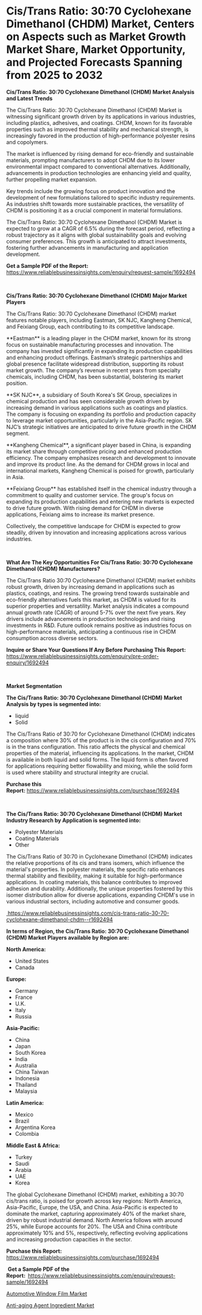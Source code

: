 <p><h1>Cis/Trans Ratio: 30:70 Cyclohexane Dimethanol (CHDM) Market, Centers on Aspects such as Market Growth Market Share, Market Opportunity, and Projected Forecasts Spanning from 2025 to 2032</h1></p><p><strong>Cis/Trans Ratio: 30:70 Cyclohexane Dimethanol (CHDM) Market Analysis and Latest Trends</strong></p>
<p><p>The Cis/Trans Ratio: 30:70 Cyclohexane Dimethanol (CHDM) Market is witnessing significant growth driven by its applications in various industries, including plastics, adhesives, and coatings. CHDM, known for its favorable properties such as improved thermal stability and mechanical strength, is increasingly favored in the production of high-performance polyester resins and copolymers. </p><p>The market is influenced by rising demand for eco-friendly and sustainable materials, prompting manufacturers to adopt CHDM due to its lower environmental impact compared to conventional alternatives. Additionally, advancements in production technologies are enhancing yield and quality, further propelling market expansion.</p><p>Key trends include the growing focus on product innovation and the development of new formulations tailored to specific industry requirements. As industries shift towards more sustainable practices, the versatility of CHDM is positioning it as a crucial component in material formulations. </p><p>The Cis/Trans Ratio: 30:70 Cyclohexane Dimethanol (CHDM) Market is expected to grow at a CAGR of 6.5% during the forecast period, reflecting a robust trajectory as it aligns with global sustainability goals and evolving consumer preferences. This growth is anticipated to attract investments, fostering further advancements in manufacturing and application development.</p></p>
<p><strong>Get a Sample PDF of the Report:&nbsp;</strong> <a href="https://www.reliablebusinessinsights.com/enquiry/request-sample/1692494?utm_campaign=57&utm_medium=2&utm_source=Github&utm_content=ia&utm_term=08012025&utm_id=cistrans-ratio-3070-cyclohexane-dimethanol-chdm">https://www.reliablebusinessinsights.com/enquiry/request-sample/1692494</a></p>
<p>&nbsp;</p>
<p><strong>Cis/Trans Ratio: 30:70 Cyclohexane Dimethanol (CHDM) Major Market Players</strong></p>
<p><p>The Cis/Trans Ratio: 30:70 Cyclohexane Dimethanol (CHDM) market features notable players, including Eastman, SK NJC, Kangheng Chemical, and Feixiang Group, each contributing to its competitive landscape.</p><p>**Eastman** is a leading player in the CHDM market, known for its strong focus on sustainable manufacturing processes and innovation. The company has invested significantly in expanding its production capabilities and enhancing product offerings. Eastman’s strategic partnerships and global presence facilitate widespread distribution, supporting its robust market growth. The company’s revenue in recent years from specialty chemicals, including CHDM, has been substantial, bolstering its market position.</p><p>**SK NJC**, a subsidiary of South Korea's SK Group, specializes in chemical production and has seen considerable growth driven by increasing demand in various applications such as coatings and plastics. The company is focusing on expanding its portfolio and production capacity to leverage market opportunities, particularly in the Asia-Pacific region. SK NJC’s strategic initiatives are anticipated to drive future growth in the CHDM segment.</p><p>**Kangheng Chemical**, a significant player based in China, is expanding its market share through competitive pricing and enhanced production efficiency. The company emphasizes research and development to innovate and improve its product line. As the demand for CHDM grows in local and international markets, Kangheng Chemical is poised for growth, particularly in Asia.</p><p>**Feixiang Group** has established itself in the chemical industry through a commitment to quality and customer service. The group's focus on expanding its production capabilities and entering new markets is expected to drive future growth. With rising demand for CHDM in diverse applications, Feixiang aims to increase its market presence.</p><p>Collectively, the competitive landscape for CHDM is expected to grow steadily, driven by innovation and increasing applications across various industries.</p></p>
<p>&nbsp;</p>
<p><strong>What Are The Key Opportunities For Cis/Trans Ratio: 30:70 Cyclohexane Dimethanol (CHDM) Manufacturers?</strong></p>
<p><p>The Cis/Trans Ratio 30:70 Cyclohexane Dimethanol (CHDM) market exhibits robust growth, driven by increasing demand in applications such as plastics, coatings, and resins. The growing trend towards sustainable and eco-friendly alternatives fuels this market, as CHDM is valued for its superior properties and versatility. Market analysis indicates a compound annual growth rate (CAGR) of around 5-7% over the next five years. Key drivers include advancements in production technologies and rising investments in R&D. Future outlook remains positive as industries focus on high-performance materials, anticipating a continuous rise in CHDM consumption across diverse sectors.</p></p>
<p><strong>Inquire or Share Your Questions If Any Before Purchasing This Report:</strong> <a href="https://www.reliablebusinessinsights.com/enquiry/pre-order-enquiry/1692494?utm_campaign=57&utm_medium=2&utm_source=Github&utm_content=ia&utm_term=08012025&utm_id=cistrans-ratio-3070-cyclohexane-dimethanol-chdm">https://www.reliablebusinessinsights.com/enquiry/pre-order-enquiry/1692494</a></p>
<p>&nbsp;</p>
<p><strong>Market Segmentation</strong></p>
<p><strong>The Cis/Trans Ratio: 30:70 Cyclohexane Dimethanol (CHDM) Market Analysis by types is segmented into:</strong></p>
<p><ul><li>liquid</li><li>Solid</li></ul></p>
<p><p>The Cis/Trans Ratio of 30:70 for Cyclohexane Dimethanol (CHDM) indicates a composition where 30% of the product is in the cis configuration and 70% is in the trans configuration. This ratio affects the physical and chemical properties of the material, influencing its applications. In the market, CHDM is available in both liquid and solid forms. The liquid form is often favored for applications requiring better flowability and mixing, while the solid form is used where stability and structural integrity are crucial.</p></p>
<p><strong>Purchase this Report:&nbsp;</strong><a href="https://www.reliablebusinessinsights.com/purchase/1692494?utm_campaign=57&utm_medium=2&utm_source=Github&utm_content=ia&utm_term=08012025&utm_id=cistrans-ratio-3070-cyclohexane-dimethanol-chdm">https://www.reliablebusinessinsights.com/purchase/1692494</a></p>
<p>&nbsp;</p>
<p><strong>The Cis/Trans Ratio: 30:70 Cyclohexane Dimethanol (CHDM) Market Industry Research by Application is segmented into:</strong></p>
<p><ul><li>Polyester Materials</li><li>Coating Materials</li><li>Other</li></ul></p>
<p><p>The Cis/Trans Ratio of 30:70 in Cyclohexane Dimethanol (CHDM) indicates the relative proportions of its cis and trans isomers, which influence the material's properties. In polyester materials, the specific ratio enhances thermal stability and flexibility, making it suitable for high-performance applications. In coating materials, this balance contributes to improved adhesion and durability. Additionally, the unique properties fostered by this isomer distribution allow for diverse applications, expanding CHDM's use in various industrial sectors, including automotive and consumer goods.</p></p>
<p><a href="https://www.reliablebusinessinsights.com/cis-trans-ratio-30-70-cyclohexane-dimethanol-chdm--r1692494?utm_campaign=57&utm_medium=2&utm_source=Github&utm_content=ia&utm_term=08012025&utm_id=cistrans-ratio-3070-cyclohexane-dimethanol-chdm">&nbsp;https://www.reliablebusinessinsights.com/cis-trans-ratio-30-70-cyclohexane-dimethanol-chdm--r1692494</a></p>
<p><strong>In terms of Region, the Cis/Trans Ratio: 30:70 Cyclohexane Dimethanol (CHDM) Market Players available by Region are:</strong></p>
<p>
    <p> <strong> North America: </strong>
        <ul>
            <li>United States</li>
            <li>Canada</li>
        </ul>
        </p> 
    <p> <strong> Europe: </strong>
        <ul>
            <li>Germany</li>
            <li>France</li>
            <li>U.K.</li>
            <li>Italy</li>
            <li>Russia</li>
        </ul>
        </p> 
    <p> <strong> Asia-Pacific: </strong>
        <ul>
            <li>China</li>
            <li>Japan</li>
            <li>South Korea</li>
            <li>India</li>
            <li>Australia</li>
            <li>China Taiwan</li>
            <li>Indonesia</li>
            <li>Thailand</li>
            <li>Malaysia</li>
        </ul>
        </p> 
    <p> <strong> Latin America: </strong>
        <ul>
            <li>Mexico</li>
            <li>Brazil</li>
            <li>Argentina Korea</li>
            <li>Colombia</li>
        </ul>
        </p> 
    <p> <strong> Middle East & Africa: </strong>
        <ul>
            <li>Turkey</li>
            <li>Saudi</li>
            <li>Arabia</li>
            <li>UAE</li>
            <li>Korea</li>
        </ul>
    </p>
    </p>
<p><p>The global Cyclohexane Dimethanol (CHDM) market, exhibiting a 30:70 cis/trans ratio, is poised for growth across key regions: North America, Asia-Pacific, Europe, the USA, and China. Asia-Pacific is expected to dominate the market, capturing approximately 40% of the market share, driven by robust industrial demand. North America follows with around 25%, while Europe accounts for 20%. The USA and China contribute approximately 10% and 5%, respectively, reflecting evolving applications and increasing production capacities in the sector.</p></p>
<p><strong>Purchase this Report: </strong><a href="https://www.reliablebusinessinsights.com/purchase/1692494?utm_campaign=57&utm_medium=2&utm_source=Github&utm_content=ia&utm_term=08012025&utm_id=cistrans-ratio-3070-cyclohexane-dimethanol-chdm">https://www.reliablebusinessinsights.com/purchase/1692494</a></p>
<p>&nbsp;<strong>Get a Sample PDF of the Report:&nbsp;&nbsp;</strong><a href="https://www.reliablebusinessinsights.com/enquiry/request-sample/1692494?utm_campaign=57&utm_medium=2&utm_source=Github&utm_content=ia&utm_term=08012025&utm_id=cistrans-ratio-3070-cyclohexane-dimethanol-chdm">https://www.reliablebusinessinsights.com/enquiry/request-sample/1692494</a></p>
<p><strong></strong></p>
<p><p><a href="https://github.com/bolalfredia7777/Market-Research-Report-List-1/blob/main/automotive-window-film-market.md?utm_campaign=57&utm_medium=2&utm_source=Github&utm_content=ia&utm_term=08012025&utm_id=cistrans-ratio-3070-cyclohexane-dimethanol-chdm">Automotive Window Film Market</a></p><p><a href="https://github.com/ccreola81/Market-Research-Report-List-1/blob/main/anti-aging-agent-ingredient-market.md?utm_campaign=57&utm_medium=2&utm_source=Github&utm_content=ia&utm_term=08012025&utm_id=cistrans-ratio-3070-cyclohexane-dimethanol-chdm">Anti-aging Agent Ingredient Market</a></p></p>